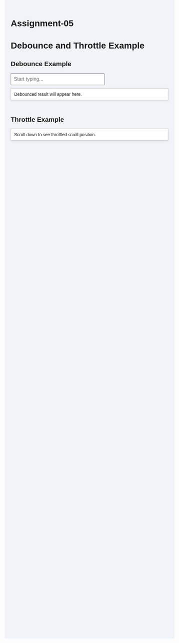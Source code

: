 # Assignment-05
<!DOCTYPE html>
<html lang="en">
<head>
  <meta charset="UTF-8" />
  <meta name="viewport" content="width=device-width, initial-scale=1.0"/>
  <title>Debounce and Throttle Demo</title>
  <style>
    body {
      font-family: Arial, sans-serif;
      padding: 20px;
      height: 2000px; /* Add height to allow scrolling */
      background-color: #f0f4f8;
    }
    h1 {
      margin-bottom: 30px;
    }
    .section {
      margin-bottom: 50px;
    }
    .box {
      padding: 10px;
      margin-top: 10px;
      border: 1px solid #ccc;
      background-color: #fff;
      box-shadow: 0 2px 5px rgba(0, 0, 0, 0.1);
    }
    input {
      padding: 8px;
      width: 300px;
      font-size: 16px;
    }
  </style>
</head>
<body>

  <h1>Debounce and Throttle Example</h1>

  <!-- Debounce Section -->
  <div class="section">
    <h2>Debounce Example</h2>
    <input type="text" id="debounceInput" placeholder="Start typing..." />
    <div class="box" id="debounceResult">Debounced result will appear here.</div>
  </div>

  <!-- Throttle Section -->
  <div class="section">
    <h2>Throttle Example</h2>
    <div class="box" id="throttleResult">Scroll down to see throttled scroll position.</div>
  </div>

  <script>
    // Debounce Function
    function debounce(func, delay) {
      let timeoutId;
      return function (...args) {
        clearTimeout(timeoutId);
        timeoutId = setTimeout(() => {
          func.apply(this, args);
        }, delay);
      };
    }

    // Throttle Function
    function throttle(func, interval) {
      let lastTime = 0;
      return function (...args) {
        const now = Date.now();
        if (now - lastTime >= interval) {
          lastTime = now;
          func.apply(this, args);
        }
      };
    }

    // Debounce Implementation
    const debounceInput = document.getElementById('debounceInput');
    const debounceResult = document.getElementById('debounceResult');

    const showDebounceResult = debounce(function(event) {
      debounceResult.textContent = 'Debounced Input: ' + event.target.value;
    }, 500);

    debounceInput.addEventListener('input', showDebounceResult);

    // Throttle Implementation
    const throttleResult = document.getElementById('throttleResult');

    const showThrottleResult = throttle(function() {
      throttleResult.textContent = 'Scroll Y Position (throttled): ' + window.scrollY;
    }, 500);

    window.addEventListener('scroll', showThrottleResult);
  </script>

</body>
</html>

